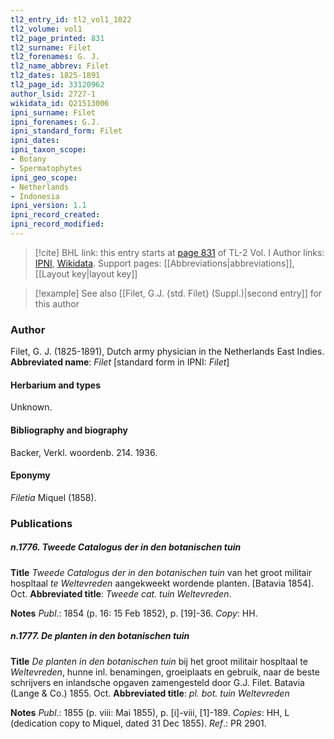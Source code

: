 ```yaml
---
tl2_entry_id: tl2_vol1_1022
tl2_volume: vol1
tl2_page_printed: 831
tl2_surname: Filet
tl2_forenames: G. J.
tl2_name_abbrev: Filet
tl2_dates: 1825-1891
tl2_page_id: 33120962
author_lsid: 2727-1
wikidata_id: Q21513006
ipni_surname: Filet
ipni_forenames: G.J.
ipni_standard_form: Filet
ipni_dates: 
ipni_taxon_scope: 
- Botany
- Spermatophytes
ipni_geo_scope: 
- Netherlands
- Indonesia
ipni_version: 1.1
ipni_record_created: 
ipni_record_modified:
---
```


> [!cite] BHL link: this entry starts at [page 831](https://www.biodiversitylibrary.org/page/33120962) of TL-2 Vol. I
> Author links: [IPNI](https://www.ipni.org/a/2727-1), [Wikidata](https://www.wikidata.org/wiki/Q21513006). Support pages: [[Abbreviations|abbreviations]], [[Layout key|layout key]]

> [!example] See also [[Filet, G.J. {std. Filet} (Suppl.)|second entry]] for this author

### Author

Filet, G. J. (1825-1891), Dutch army physician in the Netherlands East Indies. 
**Abbreviated name**: *Filet* \[standard form in IPNI: *Filet*\]

#### Herbarium and types

Unknown.

#### Bibliography and biography

Backer, Verkl. woordenb. 214. 1936.

#### Eponymy

*Filetia* Miquel (1858).

### Publications

##### n.1776. Tweede Catalogus der in den botanischen tuin

**Title**
*Tweede Catalogus der in den botanischen tuin* van het groot militair hospltaal *te Weltevreden* aangekweekt wordende planten. \[Batavia 1854\]. Oct.
**Abbreviated title**: *Tweede cat. tuin Weltevreden*.

**Notes**
*Publ*.: 1854 (p. 16: 15 Feb 1852), p. \[19\]-36. *Copy*: HH.

##### n.1777. De planten in den botanischen tuin

**Title**
*De planten in den botanischen tuin* bij het groot militair hospltaal te *Weltevreden*, hunne inl. benamingen, groeiplaats en gebruik, naar de beste schrijvers en inlandsche opgaven zamengesteld door G.J. Filet. Batavia (Lange & Co.) 1855. Oct.
**Abbreviated title**: *pl. bot. tuin Weltevreden*

**Notes**
*Publ*.: 1855 (p. viii: Mai 1855), p. \[i\]-viii, \[1\]-189. *Copies*: HH, L (dedication copy to Miquel, dated 31 Dec 1855).
*Ref*.: PR 2901.

